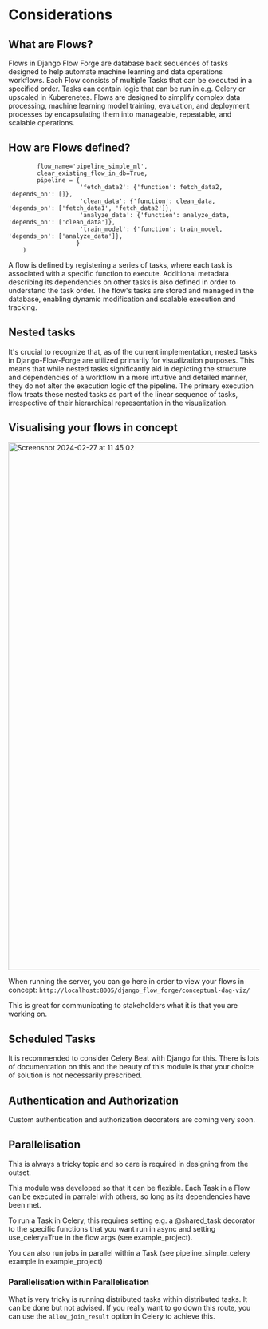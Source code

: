 # Considerations

## What are Flows?

Flows in Django Flow Forge are database back sequences of tasks designed to help automate machine learning and data operations workflows. Each Flow consists of multiple Tasks that can be executed in a specified order.
Tasks can contain logic that can be run in e.g. Celery or upscaled in Kuberenetes. 
Flows are designed to simplify complex data processing, machine learning model training, evaluation, and deployment processes by encapsulating them into manageable, repeatable, and scalable operations.

## How are Flows defined?

```    register_task_pipeline(
        flow_name='pipeline_simple_ml', 
        clear_existing_flow_in_db=True,
        pipeline = {
                    'fetch_data2': {'function': fetch_data2, 'depends_on': []},
                    'clean_data': {'function': clean_data, 'depends_on': ['fetch_data1', 'fetch_data2']},
                    'analyze_data': {'function': analyze_data, 'depends_on': ['clean_data']},
                    'train_model': {'function': train_model, 'depends_on': ['analyze_data']},
                   }
    )
```

A flow is defined by registering a series of tasks, where each task is associated with a specific function to execute. Additional metadata describing its dependencies on other tasks is also defined in order to understand the task order. 
The flow's tasks are stored and managed in the database, enabling dynamic modification and scalable execution and tracking.

## Nested tasks

It's crucial to recognize that, as of the current implementation, nested tasks in Django-Flow-Forge are utilized primarily for visualization purposes. This means that while nested tasks significantly aid in depicting the structure and dependencies of a workflow in a more intuitive and detailed manner, they do not alter the execution logic of the pipeline. The primary execution flow treats these nested tasks as part of the linear sequence of tasks, irrespective of their hierarchical representation in the visualization.

## Visualising your flows in concept

<img width="1057" alt="Screenshot 2024-02-27 at 11 45 02" src="https://github.com/eddyojb88/django-flow-forge/assets/22086433/36e80d55-4968-40e1-bf73-9eaef5247a8f">

When running the server, you can go here in order to view your flows in concept:
```http://localhost:8005/django_flow_forge/conceptual-dag-viz/```

This is great for communicating to stakeholders what it is that you are working on.


## Scheduled Tasks

It is recommended to consider Celery Beat with Django for this. There is lots of documentation on this and the beauty of this module is that your choice of solution is not necessarily prescribed.

## Authentication and Authorization

Custom authentication and authorization decorators are coming very soon.

## Parallelisation
This is always a tricky topic and so care is required in designing from the outset.

This module was developed so that it can be flexible. Each Task in a Flow can be executed in parralel with others, so long as its dependencies have been met. 

To run a Task in Celery, this requires setting e.g. a @shared_task decorator to the specific functions that you want run in async and setting use_celery=True in the flow args (see example_project).

You can also run jobs in parallel within a Task (see pipeline_simple_celery example in example_project)

### Parallelisation within Parallelisation
What is very tricky is running distributed tasks within distributed tasks. It can be done but not advised. If you really want to go down this route, you can use the ```allow_join_result``` option in Celery to achieve this.
